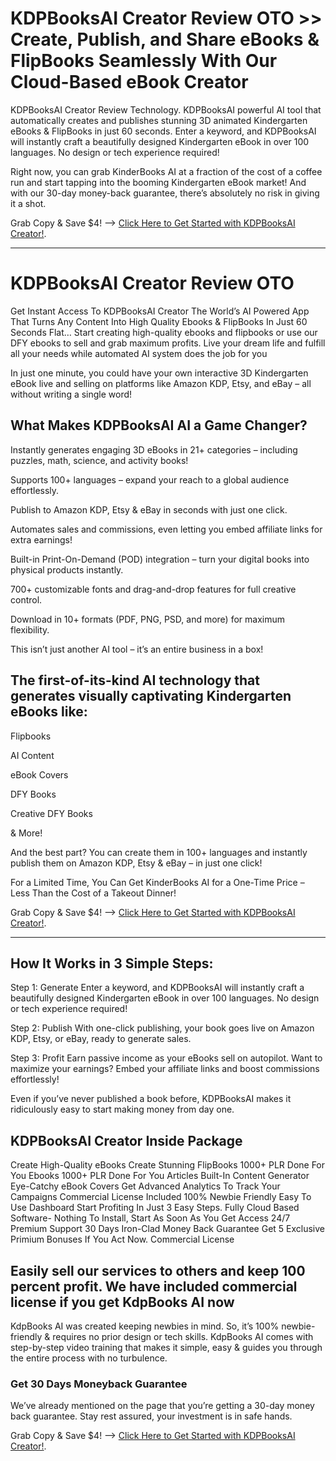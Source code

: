# **KDPBooksAI Creator Review OTO >> Create, Publish, and Share eBooks & FlipBooks Seamlessly With Our Cloud-Based eBook Creator**
KDPBooksAI Creator Review Technology. KDPBooksAI powerful AI tool that automatically creates and publishes stunning 3D animated Kindergarten eBooks & FlipBooks in just 60 seconds. Enter a keyword, and KDPBooksAI will instantly craft a beautifully designed Kindergarten eBook in over 100 languages. No design or tech experience required!

Right now, you can grab KinderBooks AI at a fraction of the cost of a coffee run and start tapping into the booming Kindergarten eBook market! And with our 30-day money-back guarantee, there’s absolutely no risk in giving it a shot.

Grab Copy & Save $4! –> [Click Here to Get Started with KDPBooksAI Creator!](https://warriorplus.com/o2/a/msdqlfq/0).


---


# **KDPBooksAI Creator Review OTO**

Get Instant Access To KDPBooksAI Creator The World’s AI Powered App That Turns Any Content Into High Quality Ebooks & FlipBooks In Just 60 Seconds Flat… Start creating high-quality ebooks and flipbooks or use our DFY ebooks to sell and grab maximum profits. Live your dream life and fulfill all your needs while automated AI system does the job for you

In just one minute, you could have your own interactive 3D Kindergarten eBook live and selling on platforms like Amazon KDP, Etsy, and eBay – all without writing a single word!

## **What Makes KDPBooksAI AI a Game Changer?**
Instantly generates engaging 3D eBooks in 21+ categories – including puzzles, math, science, and activity books!

Supports 100+ languages – expand your reach to a global audience effortlessly.

Publish to Amazon KDP, Etsy & eBay in seconds with just one click.

Automates sales and commissions, even letting you embed affiliate links for extra earnings!

Built-in Print-On-Demand (POD) integration – turn your digital books into physical products instantly.

700+ customizable fonts and drag-and-drop features for full creative control.

Download in 10+ formats (PDF, PNG, PSD, and more) for maximum flexibility.

This isn’t just another AI tool – it’s an entire business in a box!


## **The first-of-its-kind AI technology that generates visually captivating Kindergarten eBooks like:**

Flipbooks

AI Content

eBook Covers

DFY Books

Creative DFY Books

& More!

And the best part? You can create them in 100+ languages and instantly publish them on Amazon KDP, Etsy & eBay – in just one click!

For a Limited Time, You Can Get KinderBooks AI for a One-Time Price – Less Than the Cost of a Takeout Dinner!

Grab Copy & Save $4! –> [Click Here to Get Started with KDPBooksAI Creator!](https://warriorplus.com/o2/a/msdqlfq/0).


---

## **How It Works in 3 Simple Steps:**

Step 1: Generate
Enter a keyword, and KDPBooksAI will instantly craft a beautifully designed Kindergarten eBook in over 100 languages. No design or tech experience required!

Step 2: Publish
With one-click publishing, your book goes live on Amazon KDP, Etsy, or eBay, ready to generate sales.

Step 3: Profit
Earn passive income as your eBooks sell on autopilot. Want to maximize your earnings? Embed your affiliate links and boost commissions effortlessly!

Even if you’ve never published a book before, KDPBooksAI makes it ridiculously easy to start making money from day one.

## **KDPBooksAI Creator Inside Package**

Create High-Quality eBooks
Create Stunning FlipBooks
1000+ PLR Done For You Ebooks
1000+ PLR Done For You Articles
Built-In Content Generator
Eye-Catchy eBook Covers
Get Advanced Analytics To Track Your Campaigns 
Commercial License Included
100% Newbie Friendly Easy To Use Dashboard
Start Profiting In Just 3 Easy Steps.
Fully Cloud Based Software- Nothing To Install, Start As Soon As You Get Access
24/7 Premium Support
30 Days Iron-Clad Money Back Guarantee
Get 5 Exclusive Primium Bonuses If You Act Now.
Commercial License

## **Easily sell our services to others and keep 100 percent profit. We have included commercial license if you get KdpBooks AI now**

KdpBooks AI was created keeping newbies in mind. So, it’s 100% newbie-friendly & requires no prior design or tech skills. KdpBooks AI comes with step-by-step video training that makes it simple, easy & guides you through the entire process with no turbulence.

### **Get 30 Days Moneyback Guarantee**
We’ve already mentioned on the page that you’re getting a 30-day money back guarantee. Stay rest assured, your investment is in safe hands.

Grab Copy & Save $4! –> [Click Here to Get Started with KDPBooksAI Creator!](https://warriorplus.com/o2/a/msdqlfq/0).
